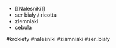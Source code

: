 - [[Naleśniki]]
- ser biały / ricotta
- ziemniaki
- cebula


#krokiety #naleśniki #ziamniaki #ser_biały
